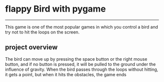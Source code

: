 # flappy Bird with pygame

---------------
This game is one of the most popular games in which you control a bird and try not to hit the loops on the screen.

## project overview

The bird can move up by pressing the space button or the right mouse button, and if no button is pressed, it will be pulled to the ground under the influence of gravity.
When the bird passes through the loops without hitting, it gets a point, but when it hits the obstacles, the game ends